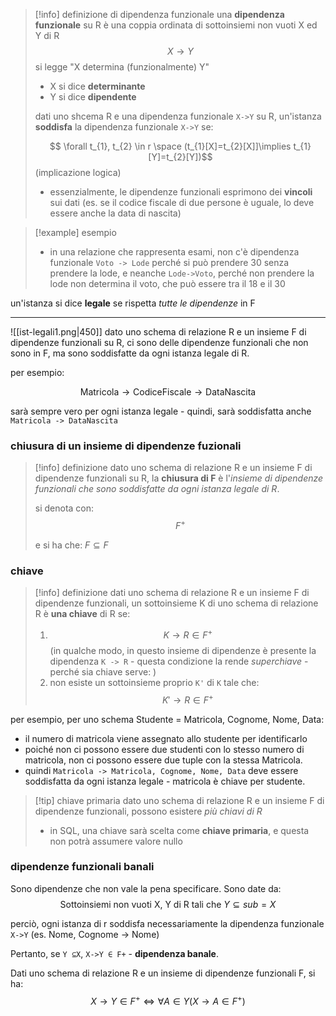 >[!info] definizione di dipendenza funzionale
>una **dipendenza funzionale** su R è una coppia ordinata di sottoinsiemi non vuoti X ed Y di R
>$$X \to Y$$
>si legge "X determina (funzionalmente) Y"
>- X si dice **determinante**
>- Y si dice **dipendente**
>  
>  dati uno shcema R e una dipendenza funzionale `X->Y` su R, un'istanza **soddisfa** la dipendenza funzionale `X->Y` se:
>  
>$$ \forall t_{1}, t_{2} \in r \space (t_{1}[X]=t_{2}[X]]\implies t_{1}[Y]=t_{2}[Y])$$
>(implicazione logica)
>- essenzialmente, le dipendenze funzionali esprimono dei **vincoli** sui dati (es. se il codice fiscale di due persone è uguale, lo deve essere anche la data di nascita)

>[!example] esempio
>- in una relazione che rappresenta esami, non c'è dipendenza funzionale `Voto -> Lode` perché si può prendere 30 senza prendere la lode, e neanche `Lode->Voto`, perché non prendere la lode non determina il voto, che può essere tra il 18 e il 30

un'istanza si dice **legale** se rispetta *tutte le dipendenze* in F

---
 
![[ist-legali1.png|450]]
dato uno schema di relazione R e un insieme F di dipendenze funzionali su R, ci sono delle dipendenze funzionali che non sono in F, ma sono soddisfatte da ogni istanza legale di R.

per esempio:

$$\text{Matricola} \rightarrow \text{CodiceFiscale} \rightarrow \text{DataNascita} $$

sarà sempre vero per ogni istanza legale - quindi, sarà soddisfatta anche `Matricola -> DataNascita`
### chiusura di un insieme di dipendenze fuzionali

>[!info] definizione
>dato uno schema di relazione R e un insieme F di dipendenze funzionali su R,
>la **chiusura di F** è l'*insieme di dipendenze funzionali che sono soddisfatte da ogni istanza legale di R*.
> 
>si denota con:
>$$F^+$$
>
>e si ha che:  $F \subseteq F$

### chiave
>[!info] definizione
>dati uno schema di relazione R e un insieme F di dipendenze funzionali, un sottoinsieme K di uno schema di relazione R è **una chiave** di R se:
>1) $$ K \rightarrow R \in F^+$$
>(in qualche modo, in questo insieme di dipendenze è presente la dipendenza `K -> R` - questa condizione la rende *superchiave* -perché sia chiave serve: )
>2) non esiste un sottoinsieme proprio `K'` di `K` tale che:
>	$$K'\rightarrow R \in F^+$$

per esempio, per uno schema Studente = Matricola, Cognome, Nome, Data: 
- il numero di matricola viene assegnato allo studente per identificarlo  
- poiché non ci possono essere due studenti con lo stesso numero di matricola, non ci possono essere due tuple con la stessa Matricola. 
- quindi `Matricola -> Matricola, Cognome, Nome, Data` deve essere soddisfatta da ogni istanza legale - matricola è chiave per studente.

>[!tip] chiave primaria
>dato uno schema di relazione R e un insieme F di dipendenze funzionali, possono esistere *più chiavi di R*
>- in SQL, una chiave sarà scelta come **chiave primaria**, e questa non potrà assumere valore nullo


### dipendenze funzionali banali
Sono dipendenze che non vale la pena specificare.
Sono date da:
$$ \text{Sottoinsiemi non vuoti X, Y di R tali che } Y \subseteq sub=X$$

perciò, ogni istanza di r soddisfa necessariamente la dipendenza funzionale `X->Y`
(es. Nome, Cognome -> Nome)

Pertanto, se `Y ⊆X`, `X->Y ∈ F+` - **dipendenza banale**.

Dati uno schema di relazione R e un insieme di dipendenze funzionali F, si ha:
$$X\rightarrow Y \in F^+ \iff \forall A \in Y (X\rightarrow A \in F^+)$$
